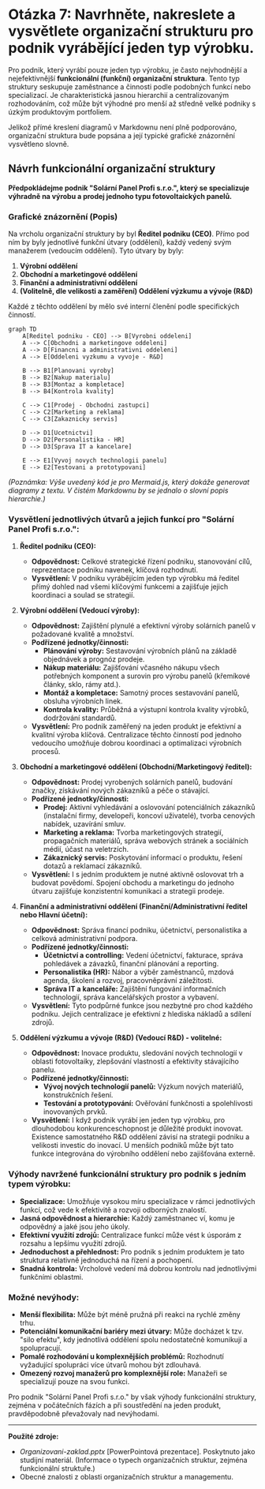 # Otázka 7: Navrhněte, nakreslete a vysvětlete organizační strukturu pro podnik vyrábějící jeden typ výrobku.

Pro podnik, který vyrábí pouze jeden typ výrobku, je často nejvhodnější a nejefektivnější **funkcionální (funkční) organizační struktura**. Tento typ struktury seskupuje zaměstnance a činnosti podle podobných funkcí nebo specializací. Je charakteristická jasnou hierarchií a centralizovaným rozhodováním, což může být výhodné pro menší až středně velké podniky s úzkým produktovým portfoliem.

Jelikož přímé kreslení diagramů v Markdownu není plně podporováno, organizační struktura bude popsána a její typické grafické znázornění vysvětleno slovně.

## Návrh funkcionální organizační struktury

**Předpokládejme podnik "Solární Panel Profi s.r.o.", který se specializuje výhradně na výrobu a prodej jednoho typu fotovoltaických panelů.**

### Grafické znázornění (Popis)

Na vrcholu organizační struktury by byl **Ředitel podniku (CEO)**. Přímo pod ním by byly jednotlivé funkční útvary (oddělení), každý vedený svým manažerem (vedoucím oddělení). Tyto útvary by byly:

1.  **Výrobní oddělení**
2.  **Obchodní a marketingové oddělení**
3.  **Finanční a administrativní oddělení**
4.  **(Volitelně, dle velikosti a zaměření) Oddělení výzkumu a vývoje (R&D)**

Každé z těchto oddělení by mělo své interní členění podle specifických činností.

```mermaid
graph TD
    A[Reditel podniku - CEO] --> B[Vyrobni oddeleni]
    A --> C[Obchodni a marketingove oddeleni]
    A --> D[Financni a administrativni oddeleni]
    A --> E[Oddeleni vyzkumu a vyvoje - R&D]

    B --> B1[Planovani vyroby]
    B --> B2[Nakup materialu]
    B --> B3[Montaz a kompletace]
    B --> B4[Kontrola kvality]

    C --> C1[Prodej - Obchodni zastupci]
    C --> C2[Marketing a reklama]
    C --> C3[Zakaznicky servis]

    D --> D1[Ucetnictvi]
    D --> D2[Personalistika - HR]
    D --> D3[Sprava IT a kancelare]

    E --> E1[Vyvoj novych technologii panelu]
    E --> E2[Testovani a prototypovani]
```

*(Poznámka: Výše uvedený kód je pro Mermaid.js, který dokáže generovat diagramy z textu. V čistém Markdownu by se jednalo o slovní popis hierarchie.)*

### Vysvětlení jednotlivých útvarů a jejich funkcí pro "Solární Panel Profi s.r.o.":

1.  **Ředitel podniku (CEO):**
    *   **Odpovědnost:** Celkové strategické řízení podniku, stanovování cílů, reprezentace podniku navenek, klíčová rozhodnutí.
    *   **Vysvětlení:** V podniku vyrábějícím jeden typ výrobku má ředitel přímý dohled nad všemi klíčovými funkcemi a zajišťuje jejich koordinaci a soulad se strategií.

2.  **Výrobní oddělení (Vedoucí výroby):**
    *   **Odpovědnost:** Zajištění plynulé a efektivní výroby solárních panelů v požadované kvalitě a množství.
    *   **Podřízené jednotky/činnosti:**
        *   **Plánování výroby:** Sestavování výrobních plánů na základě objednávek a prognóz prodeje.
        *   **Nákup materiálu:** Zajišťování včasného nákupu všech potřebných komponent a surovin pro výrobu panelů (křemíkové články, sklo, rámy atd.).
        *   **Montáž a kompletace:** Samotný proces sestavování panelů, obsluha výrobních linek.
        *   **Kontrola kvality:** Průběžná a výstupní kontrola kvality výrobků, dodržování standardů.
    *   **Vysvětlení:** Pro podnik zaměřený na jeden produkt je efektivní a kvalitní výroba klíčová. Centralizace těchto činností pod jednoho vedoucího umožňuje dobrou koordinaci a optimalizaci výrobních procesů.

3.  **Obchodní a marketingové oddělení (Obchodní/Marketingový ředitel):**
    *   **Odpovědnost:** Prodej vyrobených solárních panelů, budování značky, získávání nových zákazníků a péče o stávající.
    *   **Podřízené jednotky/činnosti:**
        *   **Prodej:** Aktivní vyhledávání a oslovování potenciálních zákazníků (instalační firmy, developeři, koncoví uživatelé), tvorba cenových nabídek, uzavírání smluv.
        *   **Marketing a reklama:** Tvorba marketingových strategií, propagačních materiálů, správa webových stránek a sociálních médií, účast na veletrzích.
        *   **Zákaznický servis:** Poskytování informací o produktu, řešení dotazů a reklamací zákazníků.
    *   **Vysvětlení:** I s jedním produktem je nutné aktivně oslovovat trh a budovat povědomí. Spojení obchodu a marketingu do jednoho útvaru zajišťuje konzistentní komunikaci a strategii prodeje.

4.  **Finanční a administrativní oddělení (Finanční/Administrativní ředitel nebo Hlavní účetní):**
    *   **Odpovědnost:** Správa financí podniku, účetnictví, personalistika a celková administrativní podpora.
    *   **Podřízené jednotky/činnosti:**
        *   **Účetnictví a controlling:** Vedení účetnictví, fakturace, správa pohledávek a závazků, finanční plánování a reporting.
        *   **Personalistika (HR):** Nábor a výběr zaměstnanců, mzdová agenda, školení a rozvoj, pracovněprávní záležitosti.
        *   **Správa IT a kanceláře:** Zajištění fungování informačních technologií, správa kancelářských prostor a vybavení.
    *   **Vysvětlení:** Tyto podpůrné funkce jsou nezbytné pro chod každého podniku. Jejich centralizace je efektivní z hlediska nákladů a sdílení zdrojů.

5.  **Oddělení výzkumu a vývoje (R&D) (Vedoucí R&D) - volitelné:**
    *   **Odpovědnost:** Inovace produktu, sledování nových technologií v oblasti fotovoltaiky, zlepšování vlastností a efektivity stávajícího panelu.
    *   **Podřízené jednotky/činnosti:**
        *   **Vývoj nových technologií panelů:** Výzkum nových materiálů, konstrukčních řešení.
        *   **Testování a prototypování:** Ověřování funkčnosti a spolehlivosti inovovaných prvků.
    *   **Vysvětlení:** I když podnik vyrábí jen jeden typ výrobku, pro dlouhodobou konkurenceschopnost je důležité produkt inovovat. Existence samostatného R&D oddělení závisí na strategii podniku a velikosti investic do inovací. U menších podniků může být tato funkce integrována do výrobního oddělení nebo zajišťována externě.

### Výhody navržené funkcionální struktury pro podnik s jedním typem výrobku:

*   **Specializace:** Umožňuje vysokou míru specializace v rámci jednotlivých funkcí, což vede k efektivitě a rozvoji odborných znalostí.
*   **Jasná odpovědnost a hierarchie:** Každý zaměstnanec ví, komu je odpovědný a jaké jsou jeho úkoly.
*   **Efektivní využití zdrojů:** Centralizace funkcí může vést k úsporám z rozsahu a lepšímu využití zdrojů.
*   **Jednoduchost a přehlednost:** Pro podnik s jedním produktem je tato struktura relativně jednoduchá na řízení a pochopení.
*   **Snadná kontrola:** Vrcholové vedení má dobrou kontrolu nad jednotlivými funkčními oblastmi.

### Možné nevýhody:

*   **Menší flexibilita:** Může být méně pružná při reakci na rychlé změny trhu.
*   **Potenciální komunikační bariéry mezi útvary:** Může docházet k tzv. "silo efektu", kdy jednotlivá oddělení spolu nedostatečně komunikují a spolupracují.
*   **Pomalé rozhodování u komplexnějších problémů:** Rozhodnutí vyžadující spolupráci více útvarů mohou být zdlouhavá.
*   **Omezený rozvoj manažerů pro komplexnější role:** Manažeři se specializují pouze na svou funkci.

Pro podnik "Solární Panel Profi s.r.o." by však výhody funkcionální struktury, zejména v počátečních fázích a při soustředění na jeden produkt, pravděpodobně převažovaly nad nevýhodami.

---
**Použité zdroje:**

*   *Organizovani-zaklad.pptx* [PowerPointová prezentace]. Poskytnuto jako studijní materiál. (Informace o typech organizačních struktur, zejména funkcionální struktuře.)
*   Obecné znalosti z oblasti organizačních struktur a managementu.

